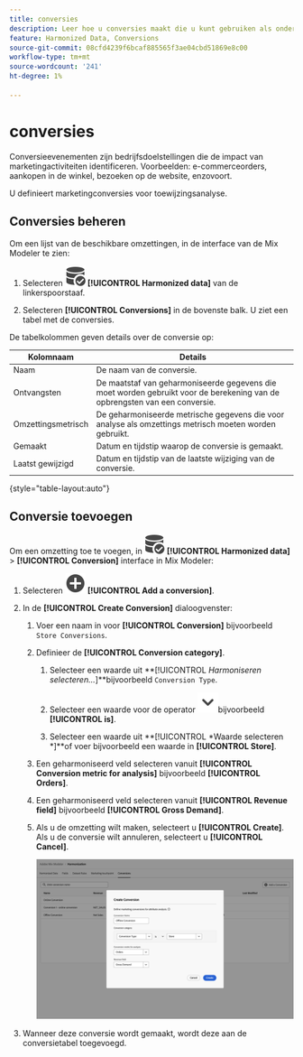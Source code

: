 ```yaml
---
title: conversies
description: Leer hoe u conversies maakt die u kunt gebruiken als onderdeel van het harmoniseren van uw gegevens in de Mix Modeler.
feature: Harmonized Data, Conversions
source-git-commit: 08cfd4239f6bcaf885565f3ae04cbd51869e8c00
workflow-type: tm+mt
source-wordcount: '241'
ht-degree: 1%

---
```



# conversies

Conversieevenementen zijn bedrijfsdoelstellingen die de impact van marketingactiviteiten identificeren. Voorbeelden: e-commerceorders, aankopen in de winkel, bezoeken op de website, enzovoort.

U definieert marketingconversies voor toewijzingsanalyse.

## Conversies beheren

Om een lijst van de beschikbare omzettingen, in de interface van de Mix Modeler te zien:

1. Selecteren ![DataSearch](../assets/icons/DataCheck.svg) **[!UICONTROL Harmonized data]** van de linkerspoorstaaf.

1. Selecteren **[!UICONTROL Conversions]** in de bovenste balk. U ziet een tabel met de conversies.

De tabelkolommen geven details over de conversie op:

| Kolomnaam | Details |
| --- | ---|
| Naam | De naam van de conversie. |
| Ontvangsten | De maatstaf van geharmoniseerde gegevens die moet worden gebruikt voor de berekening van de opbrengsten van een conversie. |
| Omzettingsmetrisch | De geharmoniseerde metrische gegevens die voor analyse als omzettings metrisch moeten worden gebruikt. |
| Gemaakt | Datum en tijdstip waarop de conversie is gemaakt. |
| Laatst gewijzigd | Datum en tijdstip van de laatste wijziging van de conversie. |

{style="table-layout:auto"}

## Conversie toevoegen

Om een omzetting toe te voegen, in ![DataSearch](../assets/icons/DataCheck.svg) **[!UICONTROL Harmonized data]** > **[!UICONTROL Conversion]** interface in Mix Modeler:

1. Selecteren ![Toevoegen](../assets/icons/AddCircle.svg) **[!UICONTROL Add a conversion]**.

1. In de **[!UICONTROL Create Conversion]** dialoogvenster:

   1. Voer een naam in voor **[!UICONTROL Conversion]** bijvoorbeeld `Store Conversions`.

   1. Definieer de **[!UICONTROL Conversion category]**.

      1. Selecteer een waarde uit **[!UICONTROL *Harmoniseren selecteren...*]**bijvoorbeeld `Conversion Type`.

      1. Selecteer een waarde voor de operator ![Chevron](../assets/icons/ChevronDown.svg)bijvoorbeeld **[!UICONTROL is]**.

      1. Selecteer een waarde uit **[!UICONTROL *Waarde selecteren *]**of voer bijvoorbeeld een waarde in **[!UICONTROL Store]**.

   1. Een geharmoniseerd veld selecteren vanuit **[!UICONTROL Conversion metric for analysis]** bijvoorbeeld **[!UICONTROL Orders]**.

   1. Een geharmoniseerd veld selecteren vanuit **[!UICONTROL Revenue field]** bijvoorbeeld **[!UICONTROL Gross Demand]**.

   1. Als u de omzetting wilt maken, selecteert u **[!UICONTROL Create]**. Als u de conversie wilt annuleren, selecteert u **[!UICONTROL Cancel]**.

      ![Alt-tekst](../assets/create-conversion.png)

1. Wanneer deze conversie wordt gemaakt, wordt deze aan de conversietabel toegevoegd.
